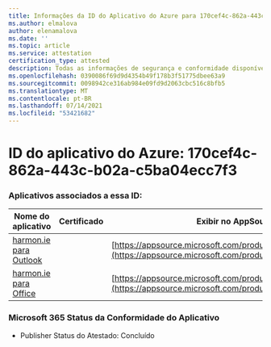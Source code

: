 ```yaml
---
title: Informações da ID do Aplicativo do Azure para 170cef4c-862a-443c-b02a-c5ba04ecc7f3
ms.author: elmalova
author: elenamalova
ms.date: ''
ms.topic: article
ms.service: attestation
certification_type: attested
description: Todas as informações de segurança e conformidade disponíveis para o 170cef4c-862a-443c-b02a-c5ba04ecc7f3.
ms.openlocfilehash: 0390086f69d9d4354b49f178b3f51775dbee63a9
ms.sourcegitcommit: 0098942ce316ab984e09fd9d2063cbc516c8bfb5
ms.translationtype: MT
ms.contentlocale: pt-BR
ms.lasthandoff: 07/14/2021
ms.locfileid: "53421682"
---
```

# <a name="azure-app-id-170cef4c-862a-443c-b02a-c5ba04ecc7f3"></a>ID do aplicativo do Azure: 170cef4c-862a-443c-b02a-c5ba04ecc7f3


### <a name="apps-associated-with-this-id"></a>Aplicativos associados a essa ID:
| **Nome do aplicativo** | **Certificado** | **Exibir no AppSource** |
|-|-|-|
| [harmon.ie para Outlook](https://docs.microsoft.com/en-us/microsoft-365-app-certification/forward/WA103004101) |  | [https://appsource.microsoft.com/product/office/WA103004101](https://appsource.microsoft.com/product/office/WA103004101) |
| [harmon.ie para Office](https://docs.microsoft.com/en-us/microsoft-365-app-certification/forward/WA104381050) |  | [https://appsource.microsoft.com/product/office/WA104381050](https://appsource.microsoft.com/product/office/WA104381050) |

### <a name="microsoft-365-app-compliance-status"></a>Microsoft 365 Status da Conformidade do Aplicativo
- Publisher Status do Atestado: Concluído

